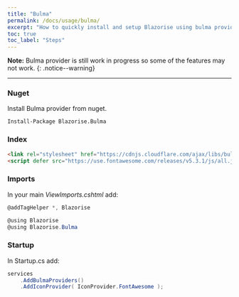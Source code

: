 ```yaml
---
title: "Bulma"
permalink: /docs/usage/bulma/
excerpt: "How to quickly install and setup Blazorise using bulma provider."
toc: true
toc_label: "Steps"
---
```


**Note:** Bulma provider is still work in progress so some of the features may not work.
{: .notice--warning}

---

### Nuget

Install Bulma provider from nuget.

```
Install-Package Blazorise.Bulma
```

### Index

```html
<link rel="stylesheet" href="https://cdnjs.cloudflare.com/ajax/libs/bulma/0.7.2/css/bulma.min.css">
<script defer src="https://use.fontawesome.com/releases/v5.3.1/js/all.js"></script>
```

### Imports

In your main _ViewImports.cshtml_ add:

```cs
@addTagHelper *, Blazorise

@using Blazorise
@using Blazorise.Bulma
```

### Startup

In Startup.cs add:

```cs
services
    .AddBulmaProviders()
    .AddIconProvider( IconProvider.FontAwesome );
```